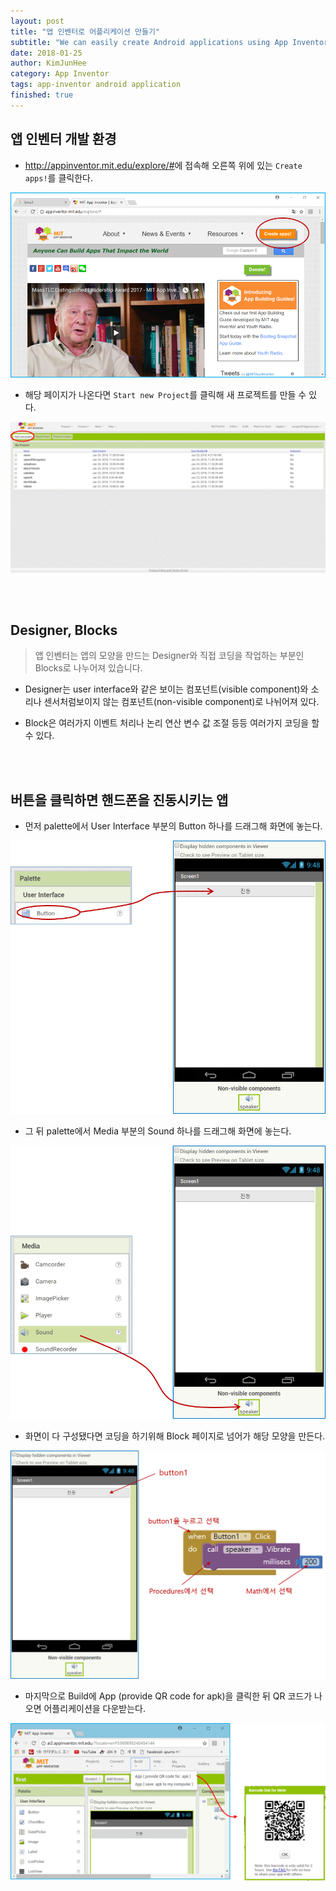 ```yaml
---
layout: post
title: "앱 인벤터로 어플리케이션 만들기"
subtitle: "We can easily create Android applications using App Inventor."
date: 2018-01-25
author: KimJunHee
category: App Inventor
tags: app-inventor android application
finished: true
---
```


## 앱 인벤터 개발 환경

* <http://appinventor.mit.edu/explore/#>에 접속해 오른쪽 위에 있는 ```Create apps!```를 클릭한다.

![App-Inventor](/img/appInventor_start.png "App Inventor start")

* 해당 페이지가 나온다면 ```Start new Project```를 클릭해 새 프로젝트를 만들 수 있다.

![App-Inventor](/img/appInventor_site.png "New Project")


<br/><br/>
## Designer, Blocks

> 앱 인벤터는 앱의 모양을 만드는 Designer와 직접 코딩을 작업하는 부분인 Blocks로 나누어져 있습니다.

* Designer는 user interface와 같은 보이는 컴포넌트(visible component)와 소리나 센서처럼보이지 않는 컴포넌트(non-visible component)로 나뉘어져 있다.

* Block은 여러가지 이벤트 처리나 논리 연산 변수 값 조절 등등 여러가지 코딩을 할 수 있다.


<br/><br/>
## 버튼을 클릭하면 핸드폰을 진동시키는 앱

* 먼저 palette에서 User Interface 부분의 Button 하나를 드래그해 화면에 놓는다.

![App-Inventor](/img/appInventor_make_btn.png "Make Button")

* 그 뒤 palette에서 Media 부분의 Sound 하나를 드래그해 화면에 놓는다.

![App-Inventor](/img/appInventor_make_vibrate.png "Make Vibrate")

* 화면이 다 구성됐다면 코딩을 하기위해 Block 페이지로 넘어가 해당 모양을 만든다.

![App-Inventor](/img/appInventor_block.png "Block")

* 마지막으로 Build에 App (provide QR code for apk)을 클릭한 뒤 QR 코드가 나오면 어플리케이션을 다운받는다.

![App-Inventor](/img/appInventor_build.png "Build")
